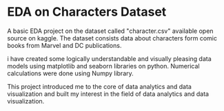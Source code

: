 # EDA on Characters Dataset
A basic EDA project on the dataset called "character.csv" available open source on kaggle. The dataset consists data about characters form comic books from Marvel and DC publications.

i have created some logically understandable and visually pleasing data models using matplotlib and seaborn libraries on python. Numerical calculations were done using Numpy library.

This project introduced me to the core of data analytics and data visualization and built my interest in the field of data analytics and data visualization.
